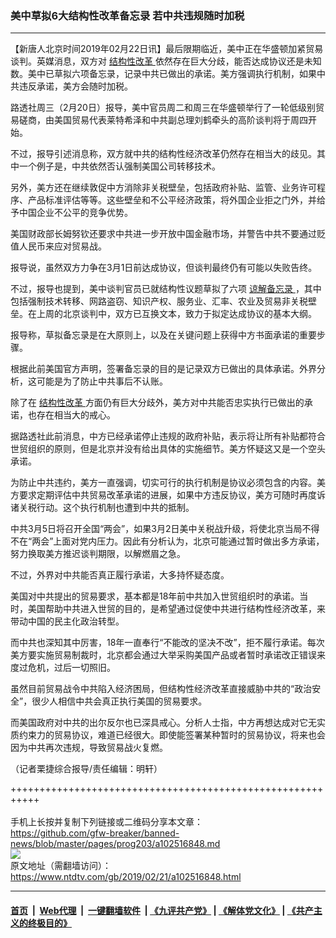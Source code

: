 ### 美中草拟6大结构性改革备忘录 若中共违规随时加税
------------------------

<div class="post_content">
 <p>
  【新唐人北京时间2019年02月22日讯】最后限期临近，美中正在华盛顿加紧贸易谈判。英媒消息，双方对
  <a href="https://www.ntdtv.com/gb/结构性改革.htm">
   结构性改革
  </a>
  依然存在巨大分歧，能否达成协议还是未知数。美中已草拟六项备忘录，记录中共已做出的承诺。美方强调执行机制，如果中共违反承诺，美方会随时加税。
 </p>
 <p>
  路透社周三（2月20日）报导，美中官员周二和周三在华盛顿举行了一轮低级别贸易磋商，由美国贸易代表莱特希泽和中共副总理刘鹤牵头的高阶谈判将于周四开始。
 </p>
 <p>
  不过，报导引述消息称，双方就中共的结构性经济改革仍然存在相当大的歧见。其中一个例子是，中共依然否认强制美国公司转移技术。
 </p>
 <p>
  另外，美方还在继续敦促中方消除非关税壁垒，包括政府补贴、监管、业务许可程序、产品标准评估等等。这些壁垒和不公平经济政策，将外国企业拒之门外，并给予中国企业不公平的竞争优势。
 </p>
 <p>
  美国财政部长姆努钦还要求中共进一步开放中国金融市场，并警告中共不要通过贬值人民币来应对贸易战。
 </p>
 <p>
  报导说，虽然双方力争在3月1日前达成协议，但谈判最终仍有可能以失败告终。
 </p>
 <p>
  不过，报导也提到，美中谈判官员已就结构性议题草拟了六项
  <a href="https://www.ntdtv.com/gb/谅解备忘录.htm">
   谅解备忘录
  </a>
  ，其中包括强制技术转移、网路盗窃、知识产权、服务业、汇率、农业及贸易非关税壁垒。在上周的北京谈判中，双方已互换文本，致力于拟定达成协议的基本大纲。
 </p>
 <p>
  报导称，草拟备忘录是在大原则上，以及在关键问题上获得中方书面承诺的重要步骤。
 </p>
 <p>
  根据此前美国官方声明，签署备忘录的目的是记录双方已做出的具体承诺。外界分析，这可能是为了防止中共事后不认账。
 </p>
 <p>
  除了在
  <a href="https://www.ntdtv.com/gb/结构性改革.htm">
   结构性改革
  </a>
  方面仍有巨大分歧外，美方对中共能否忠实执行已做出的承诺，也存在相当大的戒心。
 </p>
 <p>
  据路透社此前消息，中方已经承诺停止违规的政府补贴，表示将让所有补贴都符合世贸组织的原则，但是北京并没有给出具体的实施细节。美方怀疑这又是一个空头承诺。
 </p>
 <p>
  为防止中共违约，美方一直强调，切实可行的执行机制是协议必须包含的内容。美方要求定期评估中共贸易改革承诺的进展，如果中方违反协议，美方可随时再度诉诸关税行动。这个执行机制也遭到中共的抵制。
 </p>
 <p>
  中共3月5日将召开全国“两会”，如果3月2日美中关税战升级，将使北京当局不得不在“两会”上面对党内压力。因此有分析认为，北京可能通过暂时做出多方承诺，努力换取美方推迟谈判期限，以解燃眉之急。
 </p>
 <p>
  不过，外界对中共能否真正履行承诺，大多持怀疑态度。
 </p>
 <p>
  美国对中共提出的贸易要求，基本都是18年前中共加入世贸组织时的承诺。当时，美国帮助中共进入世贸的目的，是希望通过促使中共进行结构性经济改革，来带动中国的民主化政治转型。
 </p>
 <p>
  而中共也深知其中厉害，18年一直奉行“不能改的坚决不改”，拒不履行承诺。每次美方要实施贸易制裁时，北京都会通过大举采购美国产品或者暂时承诺改正错误来度过危机，过后一切照旧。
 </p>
 <p>
  虽然目前贸易战令中共陷入经济困局，但结构性经济改革直接威胁中共的“政治安全”，很少人相信中共会真正执行美国的贸易要求。
 </p>
 <p>
  而美国政府对中共的出尔反尔也已深具戒心。分析人士指，中方再想达成对它无实质约束力的贸易协议，难道已经很大。即使能签署某种暂时的贸易协议，将来也会因为中共再次违规，导致贸易战火复燃。
 </p>
 <p>
  （记者栗捷综合报导/责任编辑：明轩）
 </p>
 <div class="single_ad">
 </div>
</div>

+++++++++++++++++++++++++++++++++++++++++++++++++++++++++++<br/><br/>
手机上长按并复制下列链接或二维码分享本文章：<br/>
https://github.com/gfw-breaker/banned-news/blob/master/pages/prog203/a102516848.md <br/>
<a href='https://github.com/gfw-breaker/banned-news/blob/master/pages/prog203/a102516848.md'><img src='https://github.com/gfw-breaker/banned-news/blob/master/pages/prog203/a102516848.md.png'/></a> <br/>
原文地址（需翻墙访问）：https://www.ntdtv.com/gb/2019/02/21/a102516848.html


------------------------
#### [首页](https://github.com/gfw-breaker/banned-news/blob/master/README.md) &nbsp;|&nbsp; [Web代理](https://github.com/labour-camp/helloworld) &nbsp;|&nbsp; [一键翻墙软件](https://github.com/gfw-breaker/nogfw/blob/master/README.md) &nbsp;| [《九评共产党》](https://github.com/gfw-breaker/9ping.md/blob/master/README.md#九评之一评共产党是什么) | [《解体党文化》](https://github.com/gfw-breaker/jtdwh.md/blob/master/README.md) | [《共产主义的终极目的》](https://github.com/gfw-breaker/gczydzjmd.md/blob/master/README.md)

